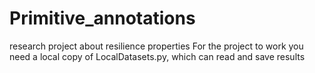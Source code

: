 # Primitive_annotations
research project about resilience properties
  For the project to work you need a local copy of LocalDatasets.py, which can read and save results 
  
